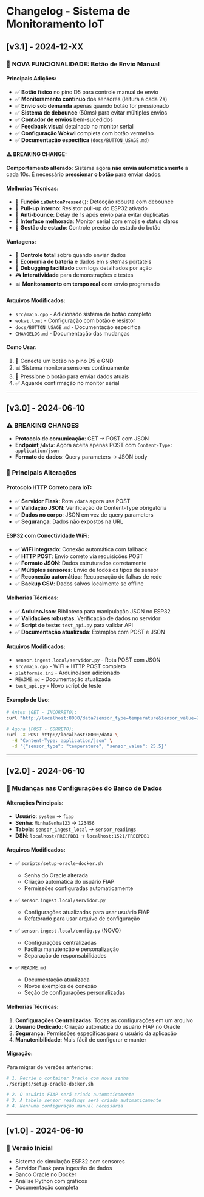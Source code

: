 # Changelog - Sistema de Monitoramento IoT

## [v3.1] - 2024-12-XX

### 🔘 **NOVA FUNCIONALIDADE: Botão de Envio Manual**

#### **Principais Adições:**
- ✅ **Botão físico** no pino D5 para controle manual de envio
- ✅ **Monitoramento contínuo** dos sensores (leitura a cada 2s)
- ✅ **Envio sob demanda** apenas quando botão for pressionado
- ✅ **Sistema de debounce** (50ms) para evitar múltiplos envios
- ✅ **Contador de envios** bem-sucedidos
- ✅ **Feedback visual** detalhado no monitor serial
- ✅ **Configuração Wokwi** completa com botão vermelho
- ✅ **Documentação específica** (`docs/BUTTON_USAGE.md`)

#### **⚠️ BREAKING CHANGE:**
**Comportamento alterado**: Sistema agora **não envia automaticamente** a cada 10s. É necessário **pressionar o botão** para enviar dados.

#### **Melhorias Técnicas:**
- 🔧 **Função `isButtonPressed()`**: Detecção robusta com debounce
- 🔧 **Pull-up interno**: Resistor pull-up do ESP32 ativado
- 🔧 **Anti-bounce**: Delay de 1s após envio para evitar duplicatas
- 🔧 **Interface melhorada**: Monitor serial com emojis e status claros
- 🔧 **Gestão de estado**: Controle preciso do estado do botão

#### **Vantagens:**
- 🎯 **Controle total** sobre quando enviar dados
- 🔋 **Economia de bateria** e dados em sistemas portáteis
- 🐛 **Debugging facilitado** com logs detalhados por ação
- 🎮 **Interatividade** para demonstrações e testes
- 📊 **Monitoramento em tempo real** com envio programado

#### **Arquivos Modificados:**
- `src/main.cpp` - Adicionado sistema de botão completo
- `wokwi.toml` - Configuração com botão e resistor
- `docs/BUTTON_USAGE.md` - Documentação específica
- `CHANGELOG.md` - Documentação das mudanças

#### **Como Usar:**
1. 🔌 Conecte um botão no pino D5 e GND
2. 📊 Sistema monitora sensores continuamente
3. 🔘 Pressione o botão para enviar dados atuais
4. ✅ Aguarde confirmação no monitor serial

---

## [v3.0] - 2024-06-10

### ⚠️ **BREAKING CHANGES**
- **Protocolo de comunicação**: GET → POST com JSON
- **Endpoint `/data`**: Agora aceita apenas POST com `Content-Type: application/json`
- **Formato de dados**: Query parameters → JSON body

### 🔄 **Principais Alterações**

#### **Protocolo HTTP Correto para IoT:**
- ✅ **Servidor Flask**: Rota `/data` agora usa POST
- ✅ **Validação JSON**: Verificação de Content-Type obrigatória
- ✅ **Dados no corpo**: JSON em vez de query parameters
- ✅ **Segurança**: Dados não expostos na URL

#### **ESP32 com Conectividade WiFi:**
- ✅ **WiFi integrado**: Conexão automática com fallback
- ✅ **HTTP POST**: Envio correto via requisições POST
- ✅ **Formato JSON**: Dados estruturados corretamente
- ✅ **Múltiplos sensores**: Envio de todos os tipos de sensor
- ✅ **Reconexão automática**: Recuperação de falhas de rede
- ✅ **Backup CSV**: Dados salvos localmente se offline

#### **Melhorias Técnicas:**
- ✅ **ArduinoJson**: Biblioteca para manipulação JSON no ESP32
- ✅ **Validações robustas**: Verificação de dados no servidor
- ✅ **Script de teste**: `test_api.py` para validar API
- ✅ **Documentação atualizada**: Exemplos com POST e JSON

#### **Arquivos Modificados:**
- `sensor.ingest.local/servidor.py` - Rota POST com JSON
- `src/main.cpp` - WiFi + HTTP POST completo
- `platformio.ini` - ArduinoJson adicionado
- `README.md` - Documentação atualizada
- `test_api.py` - Novo script de teste

#### **Exemplo de Uso:**
```bash
# Antes (GET - INCORRETO):
curl "http://localhost:8000/data?sensor_type=temperature&sensor_value=25.5"

# Agora (POST - CORRETO):
curl -X POST http://localhost:8000/data \
  -H "Content-Type: application/json" \
  -d '{"sensor_type": "temperature", "sensor_value": 25.5}'
```

---

## [v2.0] - 2024-06-10

### 🔄 Mudanças nas Configurações do Banco de Dados

#### **Alterações Principais:**
- **Usuário**: `system` → `fiap`
- **Senha**: `MinhaSenha123` → `123456`
- **Tabela**: `sensor_ingest_local` → `sensor_readings`
- **DSN**: `localhost/FREEPDB1` → `localhost:1521/FREEPDB1`

#### **Arquivos Modificados:**
- ✅ `scripts/setup-oracle-docker.sh`
  - Senha do Oracle alterada
  - Criação automática do usuário FIAP
  - Permissões configuradas automaticamente

- ✅ `sensor.ingest.local/servidor.py`
  - Configurações atualizadas para usar usuário FIAP
  - Refatorado para usar arquivo de configuração

- ✅ `sensor.ingest.local/config.py` (NOVO)
  - Configurações centralizadas
  - Facilita manutenção e personalização
  - Separação de responsabilidades

- ✅ `README.md`
  - Documentação atualizada
  - Novos exemplos de conexão
  - Seção de configurações personalizadas

#### **Melhorias Técnicas:**
1. **Configurações Centralizadas**: Todas as configurações em um arquivo
2. **Usuário Dedicado**: Criação automática do usuário FIAP no Oracle
3. **Segurança**: Permissões específicas para o usuário da aplicação
4. **Manutenibilidade**: Mais fácil de configurar e manter

#### **Migração:**
Para migrar de versões anteriores:
```bash
# 1. Recrie o container Oracle com nova senha
./scripts/setup-oracle-docker.sh

# 2. O usuário FIAP será criado automaticamente
# 3. A tabela sensor_readings será criada automaticamente
# 4. Nenhuma configuração manual necessária
```

---

## [v1.0] - 2024-06-10

### 🚀 Versão Inicial
- Sistema de simulação ESP32 com sensores
- Servidor Flask para ingestão de dados
- Banco Oracle no Docker
- Análise Python com gráficos
- Documentação completa 
